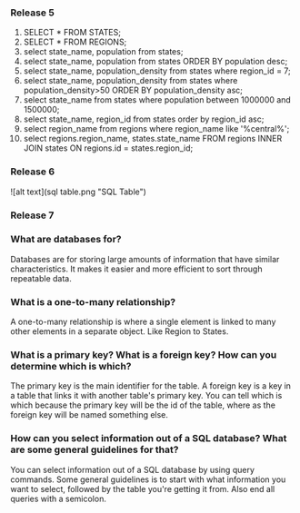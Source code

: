 ### Release 5

1. SELECT * FROM STATES;
2. SELECT * FROM REGIONS;
3. select state_name, population from states;
4. select state_name, population from states ORDER BY population desc;
5. select state_name, population_density from states where region_id  = 7;
6. select state_name, population_density from states where population_density>50 ORDER BY population_density asc;
7. select state_name from states where population between 1000000 and 1500000;
8. select state_name, region_id from states order by region_id asc;
9. select region_name from regions where region_name like '%central%';
10. select regions.region_name, states.state_name FROM regions INNER JOIN states ON regions.id = states.region_id;

### Release 6
![alt text](sql table.png "SQL Table")

### Release 7

### What are databases for?
Databases are for storing large amounts of information that have similar characteristics. It makes it easier and more efficient to sort through repeatable data.

### What is a one-to-many relationship?
A one-to-many relationship is where a single element is linked to many other elements in a separate object. Like Region to States.

### What is a primary key? What is a foreign key? How can you determine which is which?
The primary key is the main identifier for the table. A foreign key is a key in a table that links it with another table's primary key. You can tell which is which because the primary key will be the id of the table, where as the foreign key will be named something else.

### How can you select information out of a SQL database? What are some general guidelines for that?
You can select information out of a SQL database by using query commands. Some general guidelines is to start with what information you want to select, followed by the table you're getting it from. Also end all queries with a semicolon.
